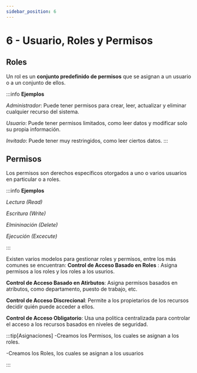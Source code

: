 ```yaml
---
sidebar_position: 6
---
```


# 6 - Usuario, Roles y Permisos

## Roles
Un rol es un **conjunto predefinido de permisos** que se asignan a un usuario o a un conjunto de ellos. 

:::info
**Ejemplos**

*Administrador*: Puede tener permisos para crear, leer, actualizar y eliminar cualquier recurso del sistema.

*Usuario*: Puede tener permisos limitados, como leer datos y modificar solo su propia información.

*Invitado*: Puede tener muy restringidos, como leer ciertos datos.
:::


## Permisos
Los permisos son derechos específicos otorgados a uno o varios usuarios en particular o a roles.

:::info
**Ejemplos**

*Lectura (Read)*

*Escritura (Write)*

*Elmininación (Delete)*

*Ejecución (Excecute)*

:::

Existen varios modelos para gestionar roles y permisos, entre los más comunes se encuentran:
**Control de Acceso Basado en Roles** : Asigna permisos a los roles y los roles a los usurios.

**Control de Acceso Basado en Atirbutos**: Asigna permisos basados en atributos, como departamento, puesto de trabajo, etc.

**Control de Acceso Discrecional**: Permite a los propietarios de los recursos decidir quién puede acceder a ellos.

**Control de Acceso Obligatorio**: Usa una politica centralizada para controlar el acceso a los recursos basados en niveles de seguridad.


:::tip[Asignaciones]
-Creamos los Permisos, los cuales se asignan a los roles.

-Creamos los Roles, los cuales se asignan a los usuarios

:::